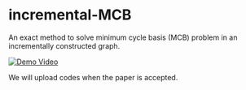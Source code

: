 # incremental-MCB
An exact method to solve minimum cycle basis (MCB) problem in an incrementally constructed graph.

[![Demo Video](https://www.youtube.com/watch?v=iuCsuhma3Uo/0.jpg)](https://www.youtube.com/watch?v=iuCsuhma3Uo "Demo Video")

We will upload codes when the paper is accepted.
